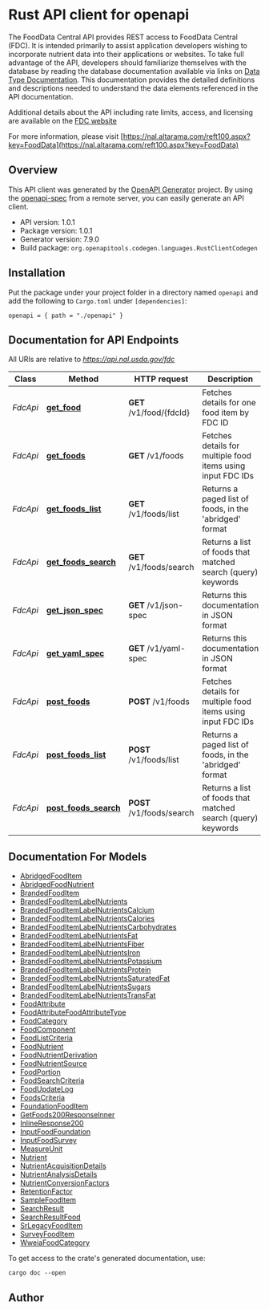 # Rust API client for openapi

The FoodData Central API provides REST access to FoodData Central (FDC). It is intended primarily to assist application developers wishing to incorporate nutrient data into their applications or websites.
  To take full advantage of the API, developers should familiarize themselves with the database by reading the database documentation available via links on [Data Type Documentation](https://fdc.nal.usda.gov/data-documentation.html). This documentation provides the detailed definitions and descriptions needed to understand the data elements referenced in the API documentation.
  
  Additional details about the API including rate limits, access, and licensing are available on the [FDC website](https://fdc.nal.usda.gov/api-guide.html)

For more information, please visit [https://nal.altarama.com/reft100.aspx?key=FoodData](https://nal.altarama.com/reft100.aspx?key=FoodData)

## Overview

This API client was generated by the [OpenAPI Generator](https://openapi-generator.tech) project.  By using the [openapi-spec](https://openapis.org) from a remote server, you can easily generate an API client.

- API version: 1.0.1
- Package version: 1.0.1
- Generator version: 7.9.0
- Build package: `org.openapitools.codegen.languages.RustClientCodegen`

## Installation

Put the package under your project folder in a directory named `openapi` and add the following to `Cargo.toml` under `[dependencies]`:

```
openapi = { path = "./openapi" }
```

## Documentation for API Endpoints

All URIs are relative to *https://api.nal.usda.gov/fdc*

Class | Method | HTTP request | Description
------------ | ------------- | ------------- | -------------
*FdcApi* | [**get_food**](docs/FdcApi.md#get_food) | **GET** /v1/food/{fdcId} | Fetches details for one food item by FDC ID
*FdcApi* | [**get_foods**](docs/FdcApi.md#get_foods) | **GET** /v1/foods | Fetches details for multiple food items using input FDC IDs
*FdcApi* | [**get_foods_list**](docs/FdcApi.md#get_foods_list) | **GET** /v1/foods/list | Returns a paged list of foods, in the 'abridged' format
*FdcApi* | [**get_foods_search**](docs/FdcApi.md#get_foods_search) | **GET** /v1/foods/search | Returns a list of foods that matched search (query) keywords
*FdcApi* | [**get_json_spec**](docs/FdcApi.md#get_json_spec) | **GET** /v1/json-spec | Returns this documentation in JSON format
*FdcApi* | [**get_yaml_spec**](docs/FdcApi.md#get_yaml_spec) | **GET** /v1/yaml-spec | Returns this documentation in JSON format
*FdcApi* | [**post_foods**](docs/FdcApi.md#post_foods) | **POST** /v1/foods | Fetches details for multiple food items using input FDC IDs
*FdcApi* | [**post_foods_list**](docs/FdcApi.md#post_foods_list) | **POST** /v1/foods/list | Returns a paged list of foods, in the 'abridged' format
*FdcApi* | [**post_foods_search**](docs/FdcApi.md#post_foods_search) | **POST** /v1/foods/search | Returns a list of foods that matched search (query) keywords


## Documentation For Models

 - [AbridgedFoodItem](docs/AbridgedFoodItem.md)
 - [AbridgedFoodNutrient](docs/AbridgedFoodNutrient.md)
 - [BrandedFoodItem](docs/BrandedFoodItem.md)
 - [BrandedFoodItemLabelNutrients](docs/BrandedFoodItemLabelNutrients.md)
 - [BrandedFoodItemLabelNutrientsCalcium](docs/BrandedFoodItemLabelNutrientsCalcium.md)
 - [BrandedFoodItemLabelNutrientsCalories](docs/BrandedFoodItemLabelNutrientsCalories.md)
 - [BrandedFoodItemLabelNutrientsCarbohydrates](docs/BrandedFoodItemLabelNutrientsCarbohydrates.md)
 - [BrandedFoodItemLabelNutrientsFat](docs/BrandedFoodItemLabelNutrientsFat.md)
 - [BrandedFoodItemLabelNutrientsFiber](docs/BrandedFoodItemLabelNutrientsFiber.md)
 - [BrandedFoodItemLabelNutrientsIron](docs/BrandedFoodItemLabelNutrientsIron.md)
 - [BrandedFoodItemLabelNutrientsPotassium](docs/BrandedFoodItemLabelNutrientsPotassium.md)
 - [BrandedFoodItemLabelNutrientsProtein](docs/BrandedFoodItemLabelNutrientsProtein.md)
 - [BrandedFoodItemLabelNutrientsSaturatedFat](docs/BrandedFoodItemLabelNutrientsSaturatedFat.md)
 - [BrandedFoodItemLabelNutrientsSugars](docs/BrandedFoodItemLabelNutrientsSugars.md)
 - [BrandedFoodItemLabelNutrientsTransFat](docs/BrandedFoodItemLabelNutrientsTransFat.md)
 - [FoodAttribute](docs/FoodAttribute.md)
 - [FoodAttributeFoodAttributeType](docs/FoodAttributeFoodAttributeType.md)
 - [FoodCategory](docs/FoodCategory.md)
 - [FoodComponent](docs/FoodComponent.md)
 - [FoodListCriteria](docs/FoodListCriteria.md)
 - [FoodNutrient](docs/FoodNutrient.md)
 - [FoodNutrientDerivation](docs/FoodNutrientDerivation.md)
 - [FoodNutrientSource](docs/FoodNutrientSource.md)
 - [FoodPortion](docs/FoodPortion.md)
 - [FoodSearchCriteria](docs/FoodSearchCriteria.md)
 - [FoodUpdateLog](docs/FoodUpdateLog.md)
 - [FoodsCriteria](docs/FoodsCriteria.md)
 - [FoundationFoodItem](docs/FoundationFoodItem.md)
 - [GetFoods200ResponseInner](docs/GetFoods200ResponseInner.md)
 - [InlineResponse200](docs/InlineResponse200.md)
 - [InputFoodFoundation](docs/InputFoodFoundation.md)
 - [InputFoodSurvey](docs/InputFoodSurvey.md)
 - [MeasureUnit](docs/MeasureUnit.md)
 - [Nutrient](docs/Nutrient.md)
 - [NutrientAcquisitionDetails](docs/NutrientAcquisitionDetails.md)
 - [NutrientAnalysisDetails](docs/NutrientAnalysisDetails.md)
 - [NutrientConversionFactors](docs/NutrientConversionFactors.md)
 - [RetentionFactor](docs/RetentionFactor.md)
 - [SampleFoodItem](docs/SampleFoodItem.md)
 - [SearchResult](docs/SearchResult.md)
 - [SearchResultFood](docs/SearchResultFood.md)
 - [SrLegacyFoodItem](docs/SrLegacyFoodItem.md)
 - [SurveyFoodItem](docs/SurveyFoodItem.md)
 - [WweiaFoodCategory](docs/WweiaFoodCategory.md)


To get access to the crate's generated documentation, use:

```
cargo doc --open
```

## Author



